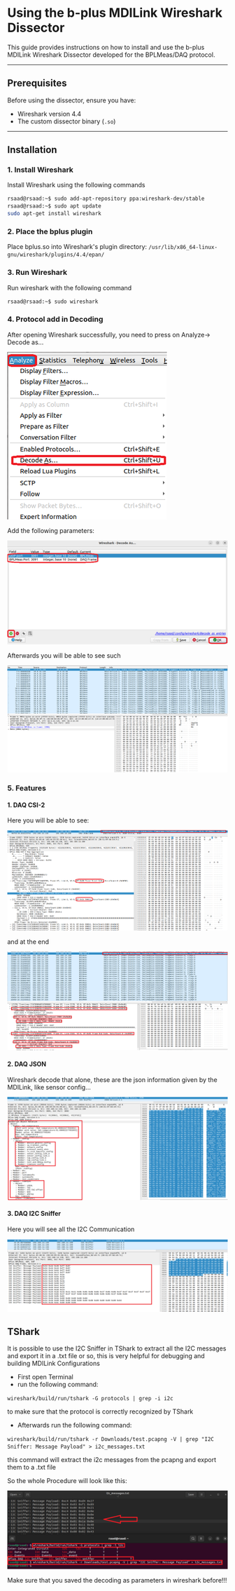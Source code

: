 # Using the b-plus MDILink Wireshark Dissector

This guide provides instructions on how to install and use the b-plus MDILink Wireshark Dissector developed for the BPLMeas/DAQ protocol.

---

## Prerequisites

Before using the dissector, ensure you have:

- Wireshark version 4.4
- The custom dissector binary (`.so`)

---

## Installation

### 1. Install Wireshark
Install Wireshark using the following commands
```bash
rsaad@rsaad:~$ sudo add-apt-repository ppa:wireshark-dev/stable
rsaad@rsaad:~$ sudo apt update
sudo apt-get install wireshark
```

### 2. Place the bplus plugin
Place bplus.so into Wireshark's plugin directory: `/usr/lib/x86_64-linux-gnu/wireshark/plugins/4.4/epan/`

### 3. Run Wireshark
Run wireshark with the following command

```bash
rsaad@rsaad:~$ sudo wireshark
```
### 4. Protocol add in Decoding
After opening Wireshark successfully, you need to press on Analyze→ Decode as...

![](docs/analyze_decode_as.png)

Add the following parameters:

![](docs/decoding_parameters.png)

Afterwards you will be able to see such

![](docs/wireshark.png)

### 5. Features

#### 1. DAQ CSI-2 
Here you will be able to see:

![](docs/csi2.png)

and at the end

![](docs/csi2_end.png)

#### 2. DAQ JSON
Wireshark decode that alone, these are the json information given by the MDILink, like sensor config...

![](docs/json.png)

#### 3. DAQ I2C Sniffer
Here you will see all the I2C Communication

![](docs/i2c.png)

## TShark
It is possible to use the I2C Sniffer in TShark to extract all the I2C messages and export it in a .txt file or so, this is very helpful for debugging and building MDILink Configurations

- First open Terminal
- run the following command: 

`wireshark/build/run/tshark -G protocols | grep -i i2c ` 

to make sure that the protocol is correctly recognized by TShark
- Afterwards run the following command: 

`wireshark/build/run/tshark -r Downloads/test.pcapng -V | grep "I2C Sniffer: Message Payload" > i2c_messages.txt`

this command will extract the i2c messages from the pcapng and export them to a .txt file

So the whole Procedure will look like this:

![](docs/TShark.png)

Make sure that you saved the decoding as parameters in wireshark before!!!
